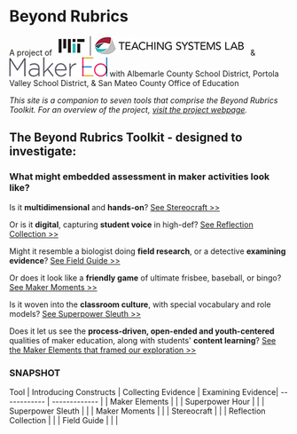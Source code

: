 # **Beyond Rubrics**

A project of &nbsp; ![Image](/assets/images/logo-TSL.jpg) &nbsp; & &nbsp; ![Image](/assets/images/logo-makered.png) with Albemarle County School District, Portola Valley School District, & San Mateo County Office of Education

*This site is a companion to seven tools that comprise the Beyond Rubrics Toolkit.  For an overview of the project, [visit the project webpage](https://tsl.mit.edu/projects/beyond-rubrics/).*

## **The Beyond Rubrics Toolkit** - designed to investigate:
### What might embedded assessment in maker activities look like?

Is it **multidimensional** and **hands-on**? [See Stereocraft >>](/stereocraft/www.md)

Or is it **digital**, capturing **student voice** in high-def? [See Reflection Collection >>](/reflection-collection/www.md)

Might it resemble a biologist doing **field research**, or a detective **examining evidence**?  [See Field Guide >>](/field-guide/www.md)

Or does it look like a **friendly game** of ultimate frisbee, baseball, or bingo? [See Maker Moments >>](/maker-moments/www.md)

Is it woven into the **classroom culture**, with special vocabulary and role models? [See Superpower Sleuth >>](/superpower-sleuth/www.md)

Does it let us see the **process-driven, open-ended and youth-centered** qualities of maker education, along with students' **content learning**?
[See the Maker Elements that framed our exploration >>](/maker-elements/www.md)

### SNAPSHOT

Tool | Introducing Constructs | Collecting Evidence | Examining Evidence|
------------ | ------------- |   |
Maker Elements |  |   |
Superpower Hour  |  |   |
Superpower Sleuth   |  |   |
Maker Moments    |  |   |
Stereocraft |  |   |
Reflection Collection  |  |   |
Field Guide |  |   |
